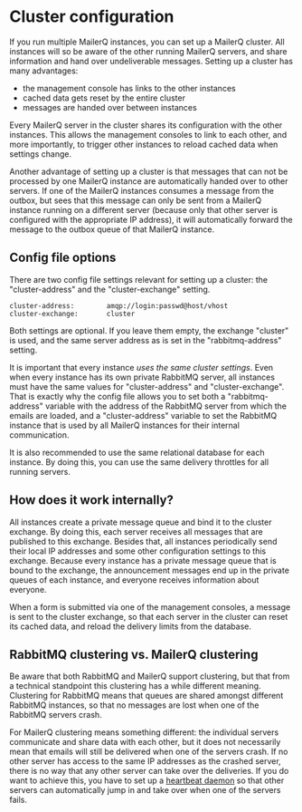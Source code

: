 # Cluster configuration

If you run multiple MailerQ instances, you can set up a MailerQ cluster. 
All instances will so be aware of the other running MailerQ servers,
and share information and hand over undeliverable messages. 
Setting up a cluster has many advantages:

- the management console has links to the other instances
- cached data gets reset by the entire cluster
- messages are handed over between instances

Every MailerQ server in the cluster shares its configuration with the other
instances. This allows the management consoles to link to each other, 
and more importantly, to trigger other instances to reload cached data
when settings change.

Another advantage of setting up a cluster is that messages that can not
be processed by one MailerQ instance are automatically handed over to other servers.
If one of the MailerQ instances consumes a message from the outbox, but sees 
that this message can only be sent from a MailerQ instance running on a 
different server (because only that other server is configured with the 
appropriate IP address), it will automatically forward the message to the outbox 
queue of that MailerQ instance.


## Config file options

There are two config file settings relevant for setting up a cluster: the
"cluster-address" and the "cluster-exchange" setting.

```
cluster-address:        amqp://login:passwd@host/vhost
cluster-exchange:       cluster
```

Both settings are optional. If you leave them empty, the exchange "cluster" is 
used, and the same server address as is set in the "rabbitmq-address" setting.

It is important that every instance _uses the same cluster settings_. Even when
every instance has its own private RabbitMQ server, all instances must have the 
same values for "cluster-address" and "cluster-exchange". That is 
exactly why the config file allows you to set both a "rabbitmq-address" variable 
with the address of the RabbitMQ server from which the emails are loaded, and a 
"cluster-address" variable to set the RabbitMQ instance that is used by all MailerQ 
instances for their internal communication.

It is also recommended to use the same relational database for each instance.
By doing this, you can use the same delivery throttles for all running servers.


## How does it work internally?

All instances create a private message queue and bind it to the cluster exchange.
By doing this, each server receives all messages that are published to this
exchange. Besides that, all instances periodically send their local IP addresses 
and some other configuration settings to this exchange. Because every instance
has a private message queue that is bound to the exchange, the announcement messages end up in the 
private queues of each instance, and everyone receives information about everyone.

When a form is submitted via one of the management consoles,
a message is sent to the cluster exchange, so that each server in the cluster
can reset its cached data, and reload the delivery limits from the database.


## RabbitMQ clustering vs. MailerQ clustering

Be aware that both RabbitMQ and MailerQ support clustering, but that from a 
technical standpoint this clustering has a while different meaning. Clustering for 
RabbitMQ means that queues are shared amongst different RabbitMQ instances, so that 
no messages are lost when one of the RabbitMQ servers crash.

For MailerQ clustering means something different: the individual servers communicate
and share data with each other, but it does not necessarily mean that emails will
still be delivered when one of the servers crash. If no other server has access
to the same IP addresses as the crashed server, there is no way that any other
server can take over the deliveries. If you do want to achieve this, you have
to set up a [heartbeat daemon](http://www.linux-ha.org/wiki/Heartbeat) so that other 
servers can automatically jump in and take over when one of the servers fails.


